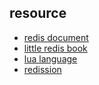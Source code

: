 ## resource

- [redis document](https://redis.io/documentation) 
- [little redis book](https://github.com/ilivebox/the-little-redis-book/blob/master/zh-cn/redis.md)
- [lua language](http://www.lua.org/start.html)
- [redission](https://github.com/redisson/redisson/wiki/Table-of-Content)
